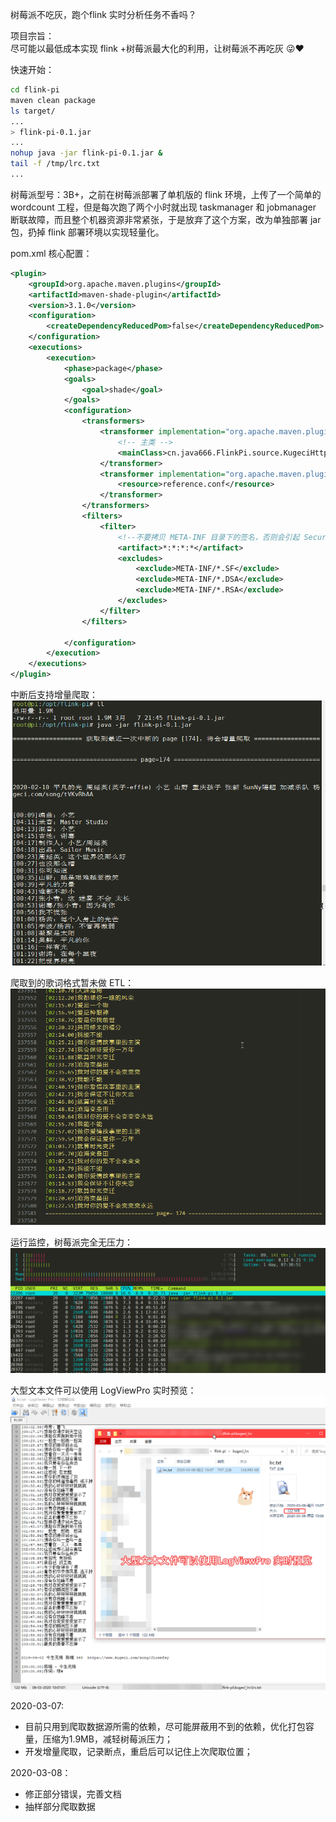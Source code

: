 树莓派不吃灰，跑个flink 实时分析任务不香吗？

项目宗旨：  
尽可能以最低成本实现 flink +树莓派最大化的利用，让树莓派不再吃灰  😜❤

快速开始：  
```bash
cd flink-pi
maven clean package
ls target/
...
> flink-pi-0.1.jar
...
nohup java -jar flink-pi-0.1.jar & 
tail -f /tmp/lrc.txt
...
```

树莓派型号：3B+，之前在树莓派部署了单机版的 flink 环境，上传了一个简单的 wordcount 工程，但是每次跑了两个小时就出现 taskmanager 和 jobmanager 断联故障，而且整个机器资源非常紧张，于是放弃了这个方案，改为单独部署 jar 包，扔掉 flink 部署环境以实现轻量化。   

pom.xml 核心配置：  
```xml
<plugin>
    <groupId>org.apache.maven.plugins</groupId>
    <artifactId>maven-shade-plugin</artifactId>
    <version>3.1.0</version>
    <configuration>
        <createDependencyReducedPom>false</createDependencyReducedPom>
    </configuration>
    <executions>
        <execution>
            <phase>package</phase>
            <goals>
                <goal>shade</goal>
            </goals>
            <configuration>
                <transformers>
                    <transformer implementation="org.apache.maven.plugins.shade.resource.ManifestResourceTransformer">
                        <!-- 主类 -->
                        <mainClass>cn.java666.FlinkPi.source.KugeciHttp</mainClass>
                    </transformer>
                    <transformer implementation="org.apache.maven.plugins.shade.resource.AppendingTransformer">
                        <resource>reference.conf</resource>
                    </transformer>
                </transformers>
                <filters>
                    <filter>
                        <!--不要拷贝 META-INF 目录下的签名，否则会引起 SecurityExceptions 。 -->
                        <artifact>*:*:*:*</artifact>
                        <excludes>
                            <exclude>META-INF/*.SF</exclude>
                            <exclude>META-INF/*.DSA</exclude>
                            <exclude>META-INF/*.RSA</exclude>
                        </excludes>
                    </filter>
                </filters>
            
            </configuration>
        </execution>
    </executions>
</plugin>
```

中断后支持增量爬取：  
![](pic/run.png)

爬取到的歌词格式暂未做 ETL：    
![](pic/txt.png)

运行监控，树莓派完全无压力：  
![](pic/htop.png)

大型文本文件可以使用 LogViewPro 实时预览：
![](pic/view.png)

2020-03-07:  
- 目前只用到爬取数据源所需的依赖，尽可能屏蔽用不到的依赖，优化打包容量，压缩为1.9MB，减轻树莓派压力； 
- 开发增量爬取，记录断点，重启后可以记住上次爬取位置；

2020-03-08：
- 修正部分错误，完善文档
- 抽样部分爬取数据